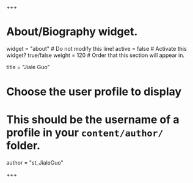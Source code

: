 +++
# About/Biography widget.
widget = "about"  # Do not modify this line!
active = false  # Activate this widget? true/false
weight = 120  # Order that this section will appear in.

title = "Jiale Guo"

# Choose the user profile to display
# This should be the username of a profile in your `content/author/` folder.
author = "st_JialeGuo"

+++
